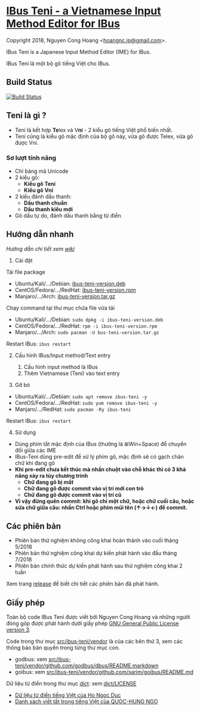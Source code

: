 [IBus Teni - a Vietnamese Input Method Editor for IBus](https://github.com/teni-ime/ibus-teni)
===================================

Copyright 2018, Nguyen Cong Hoang <<hoangnc.jp@gmail.com>>.

IBus Teni is a Japanese Input Method Editor (IME) for IBus.

IBus Teni là một bộ gõ tiếng Việt cho IBus.

Build Status
------------

[![Build Status](https://travis-ci.org/teni-ime/ibus-teni.svg?branch=master)](https://travis-ci.org/teni-ime/ibus-teni)

Teni là gì ?
------------
* Teni là kết hợp **Te**lex và V**ni** - 2 kiểu gõ tiếng Việt phổ biến nhất.
* Teni cũng là kiểu gõ mặc định của bộ gõ này, vừa gõ được Telex, vừa gõ được Vni.

### Sơ lượt tính năng
* Chỉ bảng mã Unicode
* 2 kiểu gõ: 
  * **Kiểu gõ Teni**
  * **Kiểu gõ Vni**
* 2 kiểu đánh dấu thanh:
  * **Dấu thanh chuẩn**
  * **Dấu thanh kiểu mới**
* Gõ dấu tự do, đánh dấu thanh bằng từ điển

Hướng dẫn nhanh
------------------
*Hướng dẫn chi tiết xem [wiki](https://github.com/teni-ime/ibus-teni/wiki)*

1. Cài đặt

Tải file package
* Ubuntu/Kali/.../Debian: [ibus-teni-version.deb]()
* CentOS/Fedora/.../RedHat: [ibus-teni-version.rpm]()
* Manjaro/.../Arch: [ibus-teni-version.tar.gz]()

Chạy command tại thư mục chứa file vừa tải
* Ubuntu/Kali/.../Debian: `sudo dpkg -i ibus-teni-version.deb`
* CentOS/Fedora/.../RedHat: `rpm -i ibus-teni-version.rpm`
* Manjaro/.../Arch: `sudo pacman -U bus-teni-version.tar.gz`

Restart IBus: `ibus restart`
    
2. Cấu hình IBus/Input method/Text entry
    1. Cấu hình input method là IBus
    2. Thêm Vietnamese (Teni) vào text entry
    
3. Gỡ bỏ
* Ubuntu/Kali/.../Debian: `sudo apt remove ibus-teni -y`
* CentOS/Fedora/.../RedHat: `sudo yum remove ibus-teni -y`
* Manjaro/.../RedHat: `sudo pacman -Ry ibus-teni`

Restart IBus: `ibus restart`


4. Sử dụng
* Dùng phím tắt mặc định của IBus (thường là ⊞Win+Space) để chuyển đổi giữa các IME
* IBus-Teni dùng pre-edit để xử lý phím gõ, mặc định sẽ có gạch chân chữ khi đang gõ
* **Khi pre-edit chưa kết thúc mà nhấn chuột vào chỗ khác thì có 3 khả năng xảy ra tùy chương trình**
    * **Chữ đang gõ bị mất**
    * **Chữ đang gõ được commit vào vị trí mới con trỏ**
    * **Chữ đang gõ được commit vào vị trí cũ**
* **Vì vậy đừng quên commit: khi gõ chỉ một chữ, hoặc chữ cuối câu, hoặc sửa chữ giữa câu: nhấn Ctrl hoặc phím mũi tên (↑→↓←) để commit.**
         

Các phiên bản
------------
* Phiên bản thử nghiệm không công khai hoàn thành vào cuối tháng 5/2018
* Phiên bản thử nghiệm công khai dự kiến phát hành vào đầu tháng 7/2018
* Phiên bản chính thức dự kiến phát hành sau thử nghiệm công khai 2 tuần

Xem trang [release](https://github.com/teni-ime/ibus-teni/releases) để biết chi tiết các phiên bản đã phát hành.

Giấy phép
-------
Toàn bộ code IBus Teni được viết bởi Nguyen Cong Hoang và những người đóng góp được phát hành dưới giấy phép 
[GNU General Public License version 3](https://opensource.org/licenses/GPL-3.0).

Code trong thư mục [src/ibus-teni/vendor](src/third_party) là của các bên thứ 3,
xem các thông báo bản quyền trong từng thư mục con.

* godbus: xem [src/ibus-teni/vendor/github.com/godbus/dbus/README.markdown](src/ibus-teni/vendor/github.com/godbus/dbus/README.markdown)
* goibus: xem [src/ibus-teni/vendor/github.com/sarim/goibus/README.md](src/ibus-teni/vendor/github.com/sarim/goibus/README.md)


Dữ liệu từ điển trong thư mục [dict](dict): xem [dict/LICENSE](dict/LICENSE)
* [Dữ liệu từ điển tiếng Việt của Ho Ngoc Duc](http://www.informatik.uni-leipzig.de/~duc/Dict/)
* [Danh sách viết tắt trong tiếng Việt của QUOC-HUNG NGO](https://sites.google.com/site/ngo2uochung/research/dsviettat-tieng-viet)
